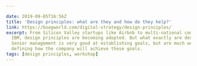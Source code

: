 ```yaml
---

date: 2019-09-05T16:56Z
title: 'Design principles: what are they and how do they help?'
link: https://boagworld.com/digital-strategy/design-principles/
excerpt: From Silicon Valley startups like Airbnb to multi-national companies like
  IBM, design principles are becoming adopted. But what exactly are design principles?
  Senior management is very good at establishing goals, but are much worse at clearly
  defining how the company will achieve those goals.
tags: [design principles, workshop]
---
```

